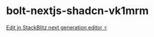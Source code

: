 # bolt-nextjs-shadcn-vk1mrm

[Edit in StackBlitz next generation editor ⚡️](https://stackblitz.com/~/github.com/Georgian-Devops/bolt-nextjs-shadcn-vk1mrm)